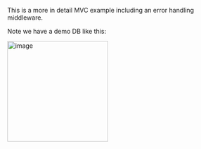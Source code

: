 This is a more in detail MVC example including an error handling middleware.

Note we have a demo DB like this:

<img width="229" alt="image" src="https://user-images.githubusercontent.com/40856827/196641633-58ff8b75-28d1-467e-9e7b-a10dd5cef75f.png">

